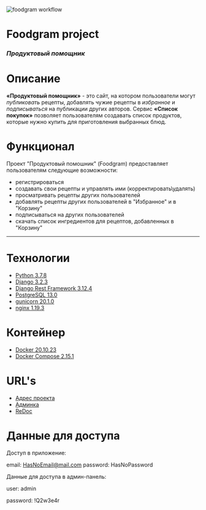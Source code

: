 ![foodgram workflow](https://github.com/bretton-test/foodgram-project-react/actions/workflows/foodgram_workflow.yml/badge.svg?event=push)
# **Foodgram project**

### _Продуктовый помощник_

# Описание

**«Продуктовый помощник»** - это сайт, на котором пользователи могут _публиковать_ рецепты, добавлять чужие рецепты в _избранное_ и _подписываться_ на публикации других авторов. Сервис **«Список покупок»** позволяет пользователям создавать список продуктов, которые нужно купить для приготовления выбранных блюд.
 
# Функционал

Проект "Продуктовый помошник" (Foodgram) предоставляет пользователям следующие возможности:
  - регистрироваться
  - создавать свои рецепты и управлять ими (корректировать\удалять)
  - просматривать рецепты других пользователей
  - добавлять рецепты других пользователей в "Избранное" и в "Корзину"
  - подписываться на других пользователей
  - скачать список ингредиентов для рецептов, добавленных в "Корзину"

---
# Технологии

- [Python 3.7.8](https://www.python.org/)
- [Django 3.2.3](https://www.djangoproject.com/)
- [Django Rest Framework 3.12.4](https://www.django-rest-framework.org/)
- [PostgreSQL 13.0](https://www.postgresql.org/download/)
- [gunicorn 20.1.0](https://pypi.org/project/gunicorn/)
- [nginx 1.19.3](https://nginx.org/ru/download.html)

# Контейнер

- [Docker 20.10.23](https://www.docker.com/)
- [Docker Compose 2.15.1](https://docs.docker.com/compose/)

# URL's
- [Адрес проекта](http://blog.avmark.ru)
- [Админка](http://blog.avmark.ru/admin)
- [ReDoc](http://blog.avmark.ru/docs)


# Данные для доступа
Доступ в приложение:

email: HasNoEmail@mail.com
password: HasNoPassword


Данные для доступа в админ-панель:

user: admin

password: !Q2w3e4r
